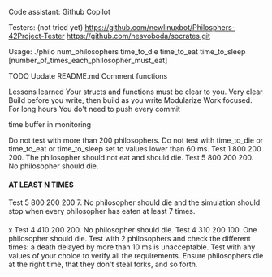 Code assistant: Github Copilot

Testers: (not tried yet)
https://github.com/newlinuxbot/Philosphers-42Project-Tester
https://github.com/nesvoboda/socrates.git

Usage:
./philo num_philosophers time_to_die time_to_eat time_to_sleep [number_of_times_each_philosopher_must_eat]

TODO
Update README.md
Comment functions

Lessons learned
Your structs and functions must be clear to you. Very clear
Build before you write, then build as you write
Modularize
Work focused. For long hours
You do't need to push every commit

time buffer in monitoring

Do not test with more than 200 philosophers.
Do not test with time_to_die or time_to_eat or time_to_sleep set to values lower than 60 ms.
Test 1 800 200 200. The philosopher should not eat and should die.
Test 5 800 200 200. No philosopher should die.
#### AT LEAST N TIMES
Test 5 800 200 200 7. No philosopher should die and the simulation should stop when every philosopher has eaten at least 7 times.
####
x Test 4 410 200 200. No philosopher should die.
Test 4 310 200 100. One philosopher should die.
Test with 2 philosophers and check the different times: a death delayed by more than 10 ms is unacceptable.
Test with any values of your choice to verify all the requirements. Ensure philosophers die at the right time, that they don't steal forks, and so forth.
